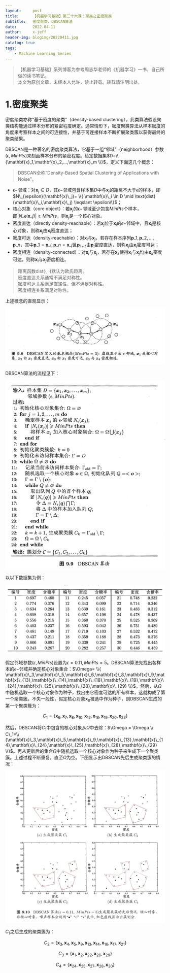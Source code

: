 ```yaml
---
layout:     post
title:      【机器学习基础】第三十六课：聚类之密度聚类
subtitle:   密度聚类，DBSCAN算法
date:       2022-04-11
author:     x-jeff
header-img: blogimg/20220411.jpg
catalog: true
tags:
    - Machine Learning Series
---
```

>【机器学习基础】系列博客为参考周志华老师的《机器学习》一书，自己所做的读书笔记。  
>本文为原创文章，未经本人允许，禁止转载。转载请注明出处。

# 1.密度聚类

密度聚类亦称“基于密度的聚类”（density-based clustering），此类算法假设聚类结构能通过样本分布的紧密程度确定。通常情形下，密度聚类算法从样本密度的角度来考察样本之间的可连接性，并基于可连接样本不断扩展聚类簇以获得最终的聚类结果。

DBSCAN是一种著名的密度聚类算法，它基于一组“邻域”（neighborhood）参数$(\epsilon, MinPts)$来刻画样本分布的紧密程度。给定数据集$D=\\{\mathbf{x}_1,\mathbf{x}_2,...,\mathbf{x}_m \\}$，定义下面这几个概念：

>DBSCAN全称“Density-Based Spatial Clustering of Applications with Noise”。

* $\epsilon-$邻域：对$\mathbf{x}_j \in D$，其$\epsilon-$邻域包含样本集$D$中与$\mathbf{x}_j$的距离不大于$\epsilon$的样本，即$N\_{\epsilon}(\mathbf{x}\_j)= \\{ \mathbf{x}\_i \in D \mid \text{dist} (\mathbf{x}\_i,\mathbf{x}\_j) \leqslant \epsilon\\}$；
* 核心对象（core object）：若$\mathbf{x}_j$的$\epsilon-$邻域至少包含$MinPts$个样本，即$\lvert N\_{\epsilon}(\mathbf{x}\_j) \rvert \geqslant MinPts$，则$\mathbf{x}_j$是一个核心对象。
* 密度直达（directly density-reachable）：若$\mathbf{x}_j$位于$\mathbf{x}_i$的$\epsilon-$邻域中，且$\mathbf{x}_i$是核心对象，则称$\mathbf{x}_j$由$\mathbf{x}_i$密度直达；
* 密度可达（density-reachable）：对$\mathbf{x}_i$与$\mathbf{x}_j$，若存在样本序列$\mathbf{p}\_1,\mathbf{p}\_2,...,\mathbf{p}\_n$，其中$\mathbf{p}\_1=\mathbf{x}\_i,\mathbf{p}\_n=\mathbf{x}\_j$且$\mathbf{p}_{i+1}$由$\mathbf{p}_i$密度直达，则称$\mathbf{x}_j$由$\mathbf{x}_i$密度可达；
* 密度相连（density-connected）：对$\mathbf{x}_i$与$\mathbf{x}_j$，若存在$\mathbf{x}_k$使得$\mathbf{x}_i$与$\mathbf{x}_j$均由$\mathbf{x}_k$密度可达，则称$\mathbf{x}_i$与$\mathbf{x}_j$密度相连。

>距离函数$\text{dist} (\cdot , \cdot)$默认为欧氏距离。     
>密度直达关系通常不满足对称性。      
>密度可达关系满足直递性，但不满足对称性。     
>密度相连关系满足对称性。    

上述概念的直观显示：

![](https://github.com/x-jeff/BlogImage/raw/master/MachineLearningSeries/Lesson36/36x1.png)

DBSCAN算法的流程见下：

![](https://github.com/x-jeff/BlogImage/raw/master/MachineLearningSeries/Lesson36/36x2.png)

以以下数据集为例：

![](https://github.com/x-jeff/BlogImage/raw/master/MachineLearningSeries/Lesson35/35x2.png)

假定邻域参数$(\epsilon, MinPts)$设置为$\epsilon=0.11,MinPts=5$。DBSCAN算法先找出各样本的$\epsilon-$邻域并确定核心对象集合：$\Omega= \\{ \mathbf{x}\_3,\mathbf{x}\_5,\mathbf{x}\_6,\mathbf{x}\_8,\mathbf{x}\_9,\mathbf{x}\_{13},\mathbf{x}\_{14},\mathbf{x}\_{18},\mathbf{x}\_{19},\mathbf{x}\_{24},\mathbf{x}\_{25},\mathbf{x}\_{28},\mathbf{x}\_{29} \\}$。然后，从$\Omega$中随机选取一个核心对象作为种子，找出由它密度可达的所有样本，这就构成了第一个聚类簇。不失一般性，假定核心对象$\mathbf{x}_8$被选中作为种子，则DBSCAN生成的第一个聚类簇为：

$$C_1= \{\mathbf{x}_6,\mathbf{x}_7,\mathbf{x}_8,\mathbf{x}_{10},\mathbf{x}_{12},\mathbf{x}_{18},\mathbf{x}_{19},\mathbf{x}_{20},\mathbf{x}_{23} \}$$

然后，DBSCAN将$C_1$中包含的核心对象从$\Omega$中去除：$\Omega = \Omega \\ C\_1=\\{\mathbf{x}\_3,\mathbf{x}\_5,\mathbf{x}\_9,\mathbf{x}\_{13},\mathbf{x}\_{14},\mathbf{x}\_{24},\mathbf{x}\_{25},\mathbf{x}\_{28},\mathbf{x}\_{29} \\}$。再从更新后的集合$\Omega$中随机选取一个核心对象作为种子来生成下一个聚类簇。上述过程不断重复，直至$\Omega$为空。下图显示出DBSCAN先后生成聚类簇的情况：

![](https://github.com/x-jeff/BlogImage/raw/master/MachineLearningSeries/Lesson36/36x3.png)

$C_1$之后生成的聚类簇为：

$$C_2= \{ \mathbf{x}_3,\mathbf{x}_4,\mathbf{x}_5,\mathbf{x}_9,\mathbf{x}_{13},\mathbf{x}_{14},\mathbf{x}_{16},\mathbf{x}_{17},\mathbf{x}_{21} \}$$

$$C_3=\{\mathbf{x}_1,\mathbf{x}_2,\mathbf{x}_{22},\mathbf{x}_{26},\mathbf{x}_{29} \}$$

$$C_4=\{ \mathbf{x}_{24},\mathbf{x}_{25},\mathbf{x}_{27},\mathbf{x}_{28},\mathbf{x}_{30} \}$$